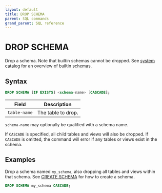 ```yaml
---
layout: default
title: DROP SCHEMA
parent: SQL commands
grand_parent: SQL reference
---
```


<!-- markdownlint-disable title-case-style -->

# DROP SCHEMA

<!-- markdownlint-enable title-case-style -->

Drop a schema. Note that builtin schemas cannot be dropped. See [system catalog]
for an overview of builtin schemas.

## Syntax

```sql
DROP SCHEMA [IF EXISTS] <schema-name> [CASCADE];
```

| Field        | Description        |
| ------------ | ------------------ |
| `table-name` | The table to drop. |

`schema-name` may optionally be qualified with a schema name.

If `CASCADE` is specified, all child tables and views will also be dropped. If
`CASCADE` is omitted, the command will error if any tables or views exist in the
schema.

## Examples

Drop a schema named `my_schema`, also dropping all tables and views within that
schema. See [CREATE SCHEMA] for how to create a schema.

```sql
DROP SCHEMA my_schema CASCADE;
```

[CREATE SCHEMA]: {{site.baseurl}}/docs/sql-commands/create-schema
[system catalog]: {{site.baseurl}}/docs/system-catalog
